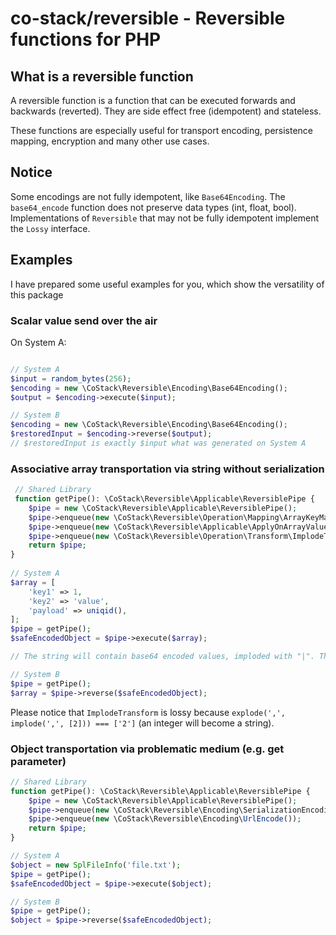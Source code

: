 # co-stack/reversible - Reversible functions for PHP

## What is a reversible function

A reversible function is a function that can be executed forwards and backwards (reverted).
They are side effect free (idempotent) and stateless.

These functions are especially useful for transport encoding, persistence mapping, encryption and many other use cases.

## Notice

Some encodings are not fully idempotent, like `Base64Encoding`. The `base64_encode` function does not preserve data types (int, float, bool).
Implementations of `Reversible` that may not be fully idempotent implement the `Lossy` interface.

## Examples

I have prepared some useful examples for you, which show the versatility of this package

### Scalar value send over the air

On System A:
```php

// System A
$input = random_bytes(256);
$encoding = new \CoStack\Reversible\Encoding\Base64Encoding();
$output = $encoding->execute($input);

// System B
$encoding = new \CoStack\Reversible\Encoding\Base64Encoding();
$restoredInput = $encoding->reverse($output);
// $restoredInput is exactly $input what was generated on System A
```

### Associative array transportation via string without serialization

```php
 // Shared Library
 function getPipe(): \CoStack\Reversible\Applicable\ReversiblePipe {
    $pipe = new \CoStack\Reversible\Applicable\ReversiblePipe();
    $pipe->enqueue(new \CoStack\Reversible\Operation\Mapping\ArrayKeyMapping(['key1', 'key2', 'payload']));
    $pipe->enqueue(new \CoStack\Reversible\Applicable\ApplyOnArrayValueRecursively(new \CoStack\Reversible\Encoding\Base64Encoding()));
    $pipe->enqueue(new \CoStack\Reversible\Operation\Transform\ImplodeTransform());
    return $pipe;
}
 
// System A
$array = [
    'key1' => 1,
    'key2' => 'value',
    'payload' => uniqid(),
];
$pipe = getPipe();
$safeEncodedObject = $pipe->execute($array);

// The string will contain base64 encoded values, imploded with "|". There are no associative keys in the string because they have been replaced by the ArrayKeyMapping

// System B
$pipe = getPipe();
$array = $pipe->reverse($safeEncodedObject);
 ```
Please notice that `ImplodeTransform` is lossy because `explode(',', implode(',', [2])) === ['2']` (an integer will become a string).

### Object transportation via problematic medium (e.g. get parameter)

```php
// Shared Library
function getPipe(): \CoStack\Reversible\Applicable\ReversiblePipe {
    $pipe = new \CoStack\Reversible\Applicable\ReversiblePipe();
    $pipe->enqueue(new \CoStack\Reversible\Encoding\SerializationEncoding());
    $pipe->enqueue(new \CoStack\Reversible\Encoding\UrlEncode());
    return $pipe;
}

// System A
$object = new SplFileInfo('file.txt');
$pipe = getPipe();
$safeEncodedObject = $pipe->execute($object);

// System B
$pipe = getPipe();
$object = $pipe->reverse($safeEncodedObject);
```
